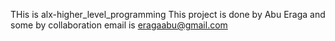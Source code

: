 THis is alx-higher_level_programming
This project is done by Abu Eraga and some by collaboration
email is eragaabu@gmail.com
